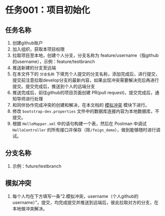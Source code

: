 # 任务001：项目初始化

## 任务名称

1. 创建github账户
2. 加入组织，获取本项目权限
3. 拉取项目至本地，创建个人分支，分支名称为 feature/username（指github的username），示例：feature/testbranch
4. 推送新建的分支至远端
5. 在本文件下的 `分支名称` 下填充个人提交的分支名称，添加完成后，进行提交，提交前注意拉取develop分支的最新内容，如果出现冲突需要解决完后再进行提交。提交完成后，推送到个人的远端分支
6. 推送完成后，前往github的项目页面创建 PR(pull request)，提交完成后，通知导师进行处理
7. 和同伴协作完成冲突的创建和解决，在本文档的  [模拟冲突](#模拟冲突) 模块下进行。
8. 修改 `bootstrap-dev.properties` 文件中的数据库连接内容为本地数据库，不提交。
9. 根据 `HelloMapper.xml` 中的语句构建一个表，然后在 Postman 中调试 `HelloController` 的所有接口并保存（除`/feign_demo`），做到能够随时进行调试。

## 分支名称

1. 示例：future/testbranch

## 模拟冲突

1. 每个人均在下方填写一条“2.模拟冲突，username（个人github的username）”，提交，均完成提交并推送到远端后，彼此拉取对方的分支，在本地做冲突解决。
